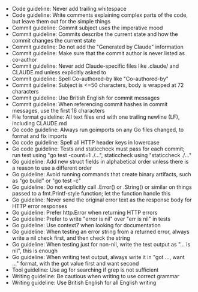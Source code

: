 - Code guideline: Never add trailing whitespace
- Code guideline: Write comments explaining complex parts of the code, but leave them out for the simple things
- Commit guideline: Commit subject uses the imperative mood
- Commit guideline: Commits describe the current state and how the commit changes the current state
- Commit guideline: Do not add the "Generated by Claude" information
- Commit guideline: Make sure that the commit author is never listed as co-author
- Commit guideline: Never add Claude-specific files like .claude/ and CLAUDE.md unless explicitly asked to
- Commit guideline: Spell Co-authored-by like "Co-authored-by"
- Commit guideline: Subject is <=50 characters, body is wrapped at 72 characters
- Commit guideline: Use British English for commit messages
- Commit guideline: When referencing commit hashes in commit messages, use the first 16 characters
- File format guideline: All text files end with one trailing newline (LF), including CLAUDE.md
- Go code guideline: Always run goimports on any Go files changed, to format and fix imports
- Go code guideline: Spell all HTTP header keys in lowercase
- Go code guideline: Tests and staticcheck must pass for each commit; run test using "go test -count=1 ./...", staticcheck using "staticcheck ./..."
- Go guideline: Add new struct fields in alphabetical order unless there is a reason to use a different order
- Go guideline: Avoid running commands that create binary artifacts, such as "go build" or "go test -c"
- Go guideline: Do not explicitly call .Error() or .String() or similar on things passed to a fmt.Printf-style function; let the function handle this
- Go guideline: Never send the original error text as the response body for HTTP error responses
- Go guideline: Prefer http.Error when returning HTTP errors
- Go guideline: Prefer to write "error is nil" over "err is nil" in tests
- Go guideline: Use context7 when looking for documentation
- Go guideline: When testing an error string from a returned error, always write a nil check first, and then check the string
- Go guideline: When testing just for non-nil, write the test output as "... is nil", this is enough
- Go guideline: When writing test output, always write it in "got ..., want ..." format, with the got value first and want second
- Tool guideline: Use ag for searching if grep is not sufficient
- Writing guideline: Be cautious when writing to use correct grammar
- Writing guideline: Use British English for all English writing

